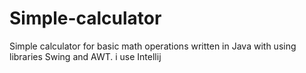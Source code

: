 # Simple-calculator
Simple calculator for basic math operations written in Java with using libraries Swing and AWT.
i use Intellij
